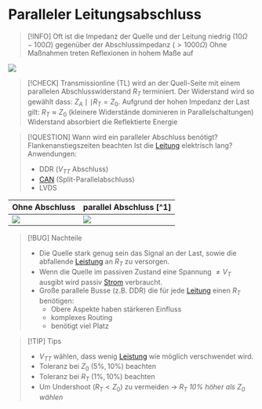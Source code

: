 # Paralleler Leitungsabschluss

> [!INFO] Oft ist die Impedanz der Quelle und der Leitung niedrig ($10\Omega-100\Omega$) gegenüber der Abschlussimpedanz ($>1000\Omega$)
> Ohne Maßnahmen treten Reflexionen in hohem Maße auf

![](assets/ParallelTerm.png)

> [!CHECK] Transmissionline (TL) wird an der Quell-Seite mit einem parallelen Abschlusswiderstand $R_{T}$ terminiert. 
> Der Widerstand wird so gewählt dass: $Z_{A}\mid\mid R_{T} = Z_{0}$.
> Aufgrund der hohen Impedanz der Last gilt: $R_{T}\approx Z_{0}$ (kleinere Widerstände dominieren in Parallelschaltungen)
> Widerstand absorbiert die Reflektierte Energie
> 

> [!QUESTION] Wann wird ein paralleler Abschluss benötigt?
> Flankenanstiegszeiten beachten
> Ist die [Leitung](../HF-Technik/Eingangsimpedanz.md) elektrisch lang?
> Anwendungen:
> - DDR ($V_{TT}$ Abschluss)
> - [CAN](../Digitaltechnik/Interfaces/CAN.md) (Split-Parallelabschluss)
> - LVDS

| Ohne Abschluss                                  | parallel Abschluss [^1] |
| ----------------------------------------------- | ------------------ |
| ![](assets/SignalIntegritätReflexionSchlecht.png) | ![](assets/SignalIntegritätReflexion.png)                   |

> [!BUG] Nachteile
> - Die Quelle stark genug sein das Signal an der Last, sowie die abfallende [Leistung](../Elektrotechnik/elektrische%20Leistung.md) an $R_{T}$ zu versorgen.
> - Wenn die Quelle im passiven Zustand eine Spannung $\neq V_{T}$ ausgibt wird passiv [Strom](../Elektrotechnik/elektrischer%20Strom.md) verbraucht.
> - Große parallele Busse (z.B. DDR) die für jede [Leitung](../HF-Technik/Eingangsimpedanz.md) einen $R_{T}$ benötigen:
> 	- Obere Aspekte haben stärkeren Einfluss
> 	- komplexes Routing
> 	- benötigt viel Platz

> [!TIP] Tips
> - $V_{TT}$ wählen, dass wenig [Leistung](../Elektrotechnik/elektrische%20Leistung.md) wie möglich verschwendet wird.
> - Toleranz bei $Z_{0}$ ($5\%, 10\%$) beachten
> - Toleranz bei $R_{T}$ ($1\%, 10\%$) beachten
> - Um Undershoot ($R_{T}<Z_{0}$) zu vermeiden $\to$ *$R_{T}$ $10\%$ höher als $Z_{0}$ wählen*